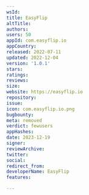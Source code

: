 ```yaml
---
wsId: 
title: EasyFlip
altTitle: 
authors: 
users: 50
appId: com.easyflip.io
appCountry: 
released: 2022-07-11
updated: 2022-12-04
version: '1.0.1'
stars: 
ratings: 
reviews: 
size: 
website: https://easyflip.io
repository: 
issue: 
icon: com.easyflip.io.png
bugbounty: 
meta: removed
verdict: fewusers
appHashes: 
date: 2023-12-19
signer: 
reviewArchive: 
twitter: 
social: 
redirect_from: 
developerName: EasyFlip
features: 

---
```


